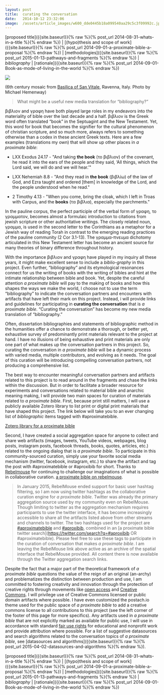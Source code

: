 ```yaml
---
layout:	post
title:	curating the conversation
date:	2014-10-12 23:32:06
image:	/assets/article_images/w600_dde0445b18a099540aa29c5c3f09992c.jpg
---
```

[proposed title]({{site.baseurl}}{% raw %}{% post_url 2014-08-31-whats-in-a-title %}{% endraw %}) | [(hypo)thesis and scope of work]({{site.baseurl}}{% raw %}{% post_url 2014-09-01-a-proximate-bible-a-proposal %}{% endraw %}) | [methodologies]({{site.baseurl}}{% raw %}{% post_url 2015-01-13-pathways-and-fragments %}{% endraw %}) | *bibliography* | [rationale]({{site.baseurl}}{% raw %}{% post_url 2014-09-01-Book-as-mode-of-living-in-the-world %}{% endraw %})

![](/assets/article_images/w600_dde0445b18a099540aa29c5c3f09992c.jpg)

(6th century mosaic from [Basilica of San Vitale](http://en.m.wikipedia.org/wiki/Basilica_of_San_Vitale#Mosaic_art), Ravenna, Italy. Photo by Michael Hemenway)

> What might be a useful new media translation for “bibliography?”

βιβλιον and γραφη have both played large roles in my endeavors into the materiality of bible over the last decade and a half. βιβλιον is the Greek word often translated “book” in the Septuagint and the New Testament. Yet, this word for book that becomes the signifier for the cultural phenomenon of christian scripture, and so much more, always refers to something otherwise than a codex in these ancient Greek texts. Here are a few examples (translations my own) that will show up other places in *a proximate bible*:

-   LXX Exodus 24.17 - "And taking **the book** (το βιβλιον) of the covenant, he read it into the ears of the people and they said, ‘All things, which the Lord said, we will do and we will hear.’"

-   LXX Nehemiah 8.8 - "And they read in **the book** (βιβλίω) of the law of God, and Ezra taught and ordered \[them\] in knowledge of the Lord, and the people understood when he read."

-   2 Timothy 4.13 - "When you come, bring the cloak, which I left in Troas with Carpus, and the **books** (τα βιβλια), especially the parchments."

In the pauline corpus, the perfect participle of the verbal form of γραφη, το γραμματον, becomes almost a formulaic introduction to citations from jewish scripture or other authoritative writings. The closely related noun, γραμμα, is used in the second letter to the Corinthians as a metaphor for a Jewish way of reading Torah in contrast to the emerging reading practices of the pauline community (2 Cor 3.1-13). The γραμμα-πνευμα dichotomy articulated in this New Testament letter has become an ancient source for many theories of binary difference throughout history.

With the importance βιβλιον and γραφη have played in my inquiry all these years, it might make excellent sense to include a *biblio-graphy* in this project. Even further, “bibliography” and its etymological resonances connect for us the writing of books with the writing of bibles and hint at the intimate relationship between bible and book. Yet, despite the careful attention *a proximate bible* will pay to the making of books and how this shapes the ways we make the world, I choose not to use the term “bibliography” to indicate the conversation partners and encounters with artifacts that have left their mark on this project. Instead, i will provide links and guidelines for participating in **curating the conversation** that is *a proximate bible*. “Curating the conversation” has become my new media translation of “bibliography.”

Often, dissertation bibliographies and statements of bibliographic method in the humanities offer a chance to demonstrate a thorough, or better yet, exhaustive survey of predominantly print materials relevant to the project at hand. I have no illusions of being exhaustive and print materials are only one part of what makes up the conversation partners in this project. So, curating the conversation in *a proximate bible* will be a dynamic process with varied media, multiple contributors, and evolving as it needs. The goal of this curation will be introducing compelling conversation partners, not producing a comprehensive list.

The best way to encounter meaningful conversation partners and artifacts related to this project is to read around in the fragments and chase the links within the discussion. But in order to facilitate a broader resource for experiments and conversations related to material bible and anarchic meaning making, I will provide two main spaces for curation of materials related to *a proximate bible*. First, because print still matters, I will use a publicly available Zotero library to list print or digital print materials that have shaped this project. The link below will take you to an ever changing list of *bibliographic* items tagged with \#aproximatebible.

[Zotero library for a proximate bible](https://www.zotero.org/textualpotential/items/tag/aproximatebible)

Second, I have created a social aggregation space for anyone to collect and share web artifacts (images, tweets, YouTube videos, webpages, blog posts, instagram posts, facebook threads, books, quotes, articles, etc.) related to the ongoing dialog that is *a proximate bible*. To participate in this community-sourced curation, simply use your favorite social media mechanism (twitter, facebook, instagram, etc.) to share the artifact and tag the post with \#aproximatebible or \#aproxibib for short. Thanks to [Rebelmouse](http://www.rebelmouse.com) for continuing to challenge our imaginations of what is possible in collaborative curation. [a proximate bible on rebelmouse](https://www.rebelmouse.com/aproximatebible/).

> In January 2015, RebelMouse ended support for basic user hashtag filtering, so I am now using twitter hashtags as the collaborative curation engine for *a proximate bible*. Twitter was already the primary aggregation source used by my community even on RebelMouse. Though limiting to twitter as the aggregation mechanism requires participants to use the twitter interface, it has become increasingly accessible to share all the artifacts listed above from other streams and channels to twitter. The two hashtags used for the project are [\#aproximatebible](https://twitter.com/hashtag/aproximatebible) and [\#aproxibib](https://twitter.com/hashtag/aproxibib), combined in an [a proximate bible twitter search](https://twitter.com/search?q=#aproxibib OR #aproximatebible). Please feel free to use these tags to participate in the curation of conversation that makes *a proximate bible*. I am leaving the RebelMouse link above active as an archive of the spatial interface that RebelMouse provided. All content there is now available through the Twitter aggregation search links.

Despite the fact that a major part of the theoretical framework of *a proximate bible* questions the value of the reign of an original (an-archy) and problematizes the distinction between production and use, I am committed to fostering creativity and innovation through the protection of creative rights through movements like [open access](http://www.sparc.arl.org/issues/open-access) and [Creative Commons](http://creativecommons.org). I will privilege use of Creative Commons licensed or public domain artifacts where possible. I have even customized the postach.io theme used for the public space of *a proximate bible* to add a creative commons license to all contributions to this project (see the left corner of the footer of this page for more specifics). Any artifacts used in *a proximate bible* that are not explicitly marked as available for public use, I will use in accordance with standard [fair use rights](http://www.cmsimpact.org/fair-use/related-materials/codes/code-best-practices-fair-use-scholarly-research-communication) for educational and nonprofit work and provide attribution where possible. For a list of suggestive datasources and search algorithms related to the conversation topics of *a proximate bible*, see [datasources and algorithms]({{site.baseurl}}{% raw %}{% post_url 2015-04-02-datasources-and-algorithms %}{% endraw %}).

[proposed title]({{site.baseurl}}{% raw %}{% post_url 2014-08-31-whats-in-a-title %}{% endraw %}) | [(hypo)thesis and scope of work]({{site.baseurl}}{% raw %}{% post_url 2014-09-01-a-proximate-bible-a-proposal %}{% endraw %}) | [methodologies]({{site.baseurl}}{% raw %}{% post_url 2015-01-13-pathways-and-fragments %}{% endraw %}) | *bibliography* | [rationale]({{site.baseurl}}{% raw %}{% post_url 2014-09-01-Book-as-mode-of-living-in-the-world %}{% endraw %})
